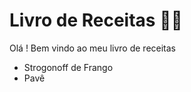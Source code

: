 # Livro de Receitas :man_cook:

Olá ! Bem vindo ao meu livro de receitas

- Strogonoff de Frango
- Pavê

